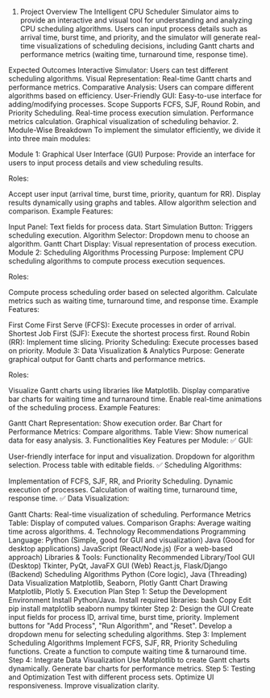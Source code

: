 1. Project Overview
The Intelligent CPU Scheduler Simulator aims to provide an interactive and visual tool for understanding and analyzing CPU scheduling algorithms. Users can input process details such as arrival time, burst time, and priority, and the simulator will generate real-time visualizations of scheduling decisions, including Gantt charts and performance metrics (waiting time, turnaround time, response time).

Expected Outcomes
Interactive Simulator: Users can test different scheduling algorithms.
Visual Representation: Real-time Gantt charts and performance metrics.
Comparative Analysis: Users can compare different algorithms based on efficiency.
User-Friendly GUI: Easy-to-use interface for adding/modifying processes.
Scope
Supports FCFS, SJF, Round Robin, and Priority Scheduling.
Real-time process execution simulation.
Performance metrics calculation.
Graphical visualization of scheduling behavior.
2. Module-Wise Breakdown
To implement the simulator efficiently, we divide it into three main modules:

Module 1: Graphical User Interface (GUI)
Purpose: Provide an interface for users to input process details and view scheduling results.

Roles:

Accept user input (arrival time, burst time, priority, quantum for RR).
Display results dynamically using graphs and tables.
Allow algorithm selection and comparison.
Example Features:

Input Panel: Text fields for process data.
Start Simulation Button: Triggers scheduling execution.
Algorithm Selector: Dropdown menu to choose an algorithm.
Gantt Chart Display: Visual representation of process execution.
Module 2: Scheduling Algorithms Processing
Purpose: Implement CPU scheduling algorithms to compute process execution sequences.

Roles:

Compute process scheduling order based on selected algorithm.
Calculate metrics such as waiting time, turnaround time, and response time.
Example Features:

First Come First Serve (FCFS): Execute processes in order of arrival.
Shortest Job First (SJF): Execute the shortest process first.
Round Robin (RR): Implement time slicing.
Priority Scheduling: Execute processes based on priority.
Module 3: Data Visualization & Analytics
Purpose: Generate graphical output for Gantt charts and performance metrics.

Roles:

Visualize Gantt charts using libraries like Matplotlib.
Display comparative bar charts for waiting time and turnaround time.
Enable real-time animations of the scheduling process.
Example Features:

Gantt Chart Representation: Show execution order.
Bar Chart for Performance Metrics: Compare algorithms.
Table View: Show numerical data for easy analysis.
3. Functionalities
Key Features per Module:
✅ GUI:

User-friendly interface for input and visualization.
Dropdown for algorithm selection.
Process table with editable fields.
✅ Scheduling Algorithms:

Implementation of FCFS, SJF, RR, and Priority Scheduling.
Dynamic execution of processes.
Calculation of waiting time, turnaround time, response time.
✅ Data Visualization:

Gantt Charts: Real-time visualization of scheduling.
Performance Metrics Table: Display of computed values.
Comparison Graphs: Average waiting time across algorithms.
4. Technology Recommendations
Programming Language:
Python (Simple, good for GUI and visualization)
Java (Good for desktop applications)
JavaScript (React/Node.js) (For a web-based approach)
Libraries & Tools:
Functionality	Recommended Library/Tool
GUI (Desktop)	Tkinter, PyQt, JavaFX
GUI (Web)	React.js, Flask/Django (Backend)
Scheduling Algorithms	Python (Core logic), Java (Threading)
Data Visualization	Matplotlib, Seaborn, Plotly
Gantt Chart Drawing	Matplotlib, Plotly
5. Execution Plan
Step 1: Setup the Development Environment
Install Python/Java.
Install required libraries:
bash
Copy
Edit
pip install matplotlib seaborn numpy tkinter
Step 2: Design the GUI
Create input fields for process ID, arrival time, burst time, priority.
Implement buttons for "Add Process", "Run Algorithm", and "Reset".
Develop a dropdown menu for selecting scheduling algorithms.
Step 3: Implement Scheduling Algorithms
Implement FCFS, SJF, RR, Priority Scheduling functions.
Create a function to compute waiting time & turnaround time.
Step 4: Integrate Data Visualization
Use Matplotlib to create Gantt charts dynamically.
Generate bar charts for performance metrics.
Step 5: Testing and Optimization
Test with different process sets.
Optimize UI responsiveness.
Improve visualization clarity.
